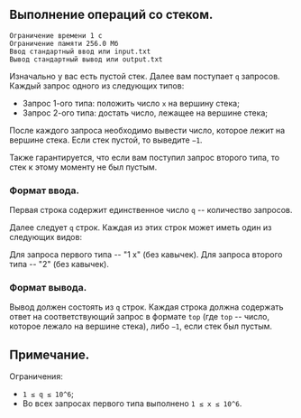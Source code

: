 ## Выполнение операций со стеком.

```
Ограничение времени 1 с
Ограничение памяти 256.0 Мб
Ввод стандартный ввод или input.txt
Вывод стандартный вывод или output.txt
```

Изначально у вас есть пустой стек. Далее вам поступает `q` запросов. Каждый запрос одного из следующих типов:

- Запрос 1-ого типа: положить число `x` на вершину стека;
- Запрос 2-ого типа: достать число, лежащее на вершине стека;

После каждого запроса необходимо вывести число, которое лежит на вершине стека. Если стек пустой, то выведите `−1`.

Также гарантируется, что если вам поступил запрос второго типа, то стек к этому моменту не был пустым.

### Формат ввода.
Первая строка содержит единственное число `q` -- количество запросов.

Далее следует `q` строк. Каждая из этих строк может иметь один из следующих видов:

Для запроса первого типа -- "1 x" (без кавычек).
Для запроса второго типа -- "2" (без кавычек).

### Формат вывода.
Вывод должен состоять из `q` строк. Каждая строка должна содержать ответ на соответствующий запрос в формате `top` (где 
`top` -- число, которое лежало на вершине стека), либо `−1`, если стек был пустым.

## Примечание.
Ограничения:
- `1 ≤ q ≤ 10^6`;
- Во всех запросах первого типа выполнено `1 ≤ x ≤ 10^6`.